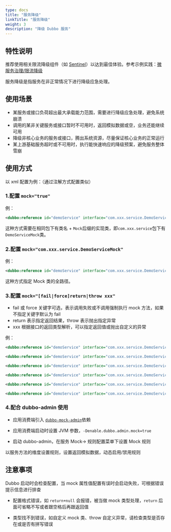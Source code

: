 ```yaml
---
type: docs
title: "服务降级"
linkTitle: "服务降级"
weight: 3
description: "降级 Dubbo 服务"
---
```


## 特性说明
推荐使用相关限流降级组件（如 [Sentinel](https://sentinelguard.io/zh-cn/docs/open-source-framework-integrations.html)）以达到最佳体验。参考示例实践：[微服务治理/限流降级](/zh/overview/tasks/ecosystem/rate-limit/)

服务降级是指服务在非正常情况下进行降级应急处理。

## 使用场景

- 某服务或接口负荷超出最大承载能力范围，需要进行降级应急处理，避免系统崩溃
- 调用的某非关键服务或接口暂时不可用时，返回模拟数据或空，业务还能继续可用
- 降级非核心业务的服务或接口，腾出系统资源，尽量保证核心业务的正常运行
- 某上游基础服务超时或不可用时，执行能快速响应的降级预案，避免服务整体雪崩

## 使用方式

以 xml 配置为例：（通过注解方式配置类似）

### 1.配置 `mock="true"`
例：
```xml
<dubbo:reference id="demoService" interface="com.xxx.service.DemoService" mock="true" />
```
这种方式需要在相同包下有类名 + `Mock`后缀的实现类，即`com.xxx.service`包下有`DemoServiceMock`类。

### 2.配置 `mock="com.xxx.service.DemoServiceMock"`
例：
```xml
<dubbo:reference id="demoService" interface="com.xxx.service.DemoService" mock="com.xxx.service.DemoServiceMock" />
```
这种方式指定 Mock 类的全路径。

### 3.配置 `mock="[fail|force]return|throw xxx"`

* fail 或 force 关键字可选，表示调用失败或不调用强制执行 mock 方法，如果不指定关键字默认为 fail
* return 表示指定返回结果，throw 表示抛出指定异常
* xxx 根据接口的返回类型解析，可以指定返回值或抛出自定义的异常

例：
```xml
<dubbo:reference id="demoService" interface="com.xxx.service.DemoService" mock="return" />
```

```xml
<dubbo:reference id="demoService" interface="com.xxx.service.DemoService" mock="return null" />
```

```xml
<dubbo:reference id="demoService" interface="com.xxx.service.DemoService" mock="fail:return aaa" />
```

```xml
<dubbo:reference id="demoService" interface="com.xxx.service.DemoService" mock="force:return true" />
```

```xml
<dubbo:reference id="demoService" interface="com.xxx.service.DemoService" mock="fail:throw" />
```

```xml
<dubbo:reference id="demoService" interface="com.xxx.service.DemoService" mock="force:throw java.lang.NullPointException" />
```

### 4.配合 dubbo-admin 使用

* 应用消费端引入 <a href="https://github.com/apache/dubbo-spi-extensions/tree/master/dubbo-mock-extensions" target="_blank">`dubbo-mock-admin`</a>依赖

* 应用消费端启动时设置 JVM 参数，`-Denable.dubbo.admin.mock=true`

* 启动 dubbo-admin，在服务 Mock-> 规则配置菜单下设置 Mock 规则

以服务方法的维度设置规则，设置返回模拟数据，动态启用/禁用规则
 
## 注意事项

Dubbo 启动时会检查配置，当 mock 属性值配置有误时会启动失败，可根据错误提示信息进行排查

- 配置格式错误，如 `return+null` 会报错，被当做 mock 类型处理，`return` 后面可省略不写或者跟空格后再跟返回值

- 类型找不到错误，如自定义 mock 类、throw 自定义异常，请检查类型是否存在或是否有拼写错误
